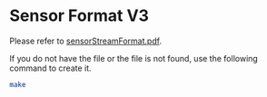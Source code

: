 <!--
waggle_topic=Waggle/Sensors,Data Format
-->

# Sensor Format V3

Please refer to [sensorStreamFormat.pdf](https://github.com/waggle-sensor/waggle/blob/master/coresensors/docs/sensorStreamFormat/sensorStreamFormat.pdf).

If you do not have the file or the file is not found, use the following command to create it.

```bash
make
```
